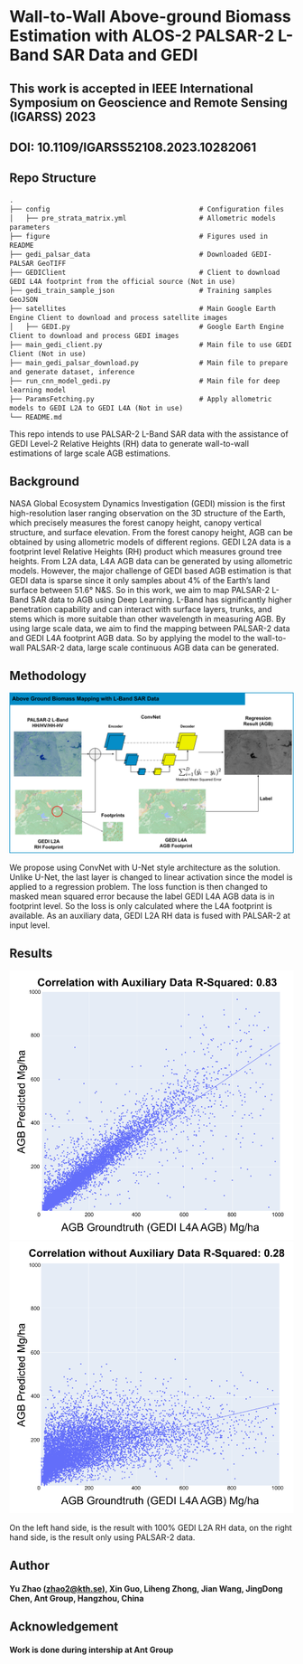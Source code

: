# Wall-to-Wall Above-ground Biomass Estimation with ALOS-2 PALSAR-2 L-Band SAR Data and GEDI

## This work is accepted in IEEE International Symposium on Geoscience and Remote Sensing (IGARSS) 2023 
## DOI: 10.1109/IGARSS52108.2023.10282061
## Repo Structure
    .
    ├── config                                     # Configuration files 
    │   ├── pre_strata_matrix.yml                  # Allometric models parameters 
    ├── figure                                     # Figures used in README 
    ├── gedi_palsar_data                           # Downloaded GEDI-PALSAR GeoTIFF
    ├── GEDIClient                                 # Client to download GEDI L4A footprint from the official source (Not in use)
    ├── gedi_train_sample_json                     # Training samples GeoJSON
    ├── satellites                                 # Main Google Earth Engine Client to download and process satellite images
    │   ├── GEDI.py                                # Google Earth Engine Client to download and process GEDI images
    ├── main_gedi_client.py                        # Main file to use GEDI Client (Not in use)
    ├── main_gedi_palsar_download.py               # Main file to prepare and generate dataset, inference
    ├── run_cnn_model_gedi.py                      # Main file for deep learning model
    ├── ParamsFetching.py                          # Apply allometric models to GEDI L2A to GEDI L4A (Not in use)
    └── README.md
This repo intends to use PALSAR-2 L-Band SAR data with the assistance of GEDI Level-2 Relative Heights (RH) data to generate 
wall-to-wall estimations of large scale AGB estimations. 

## Background

NASA Global Ecosystem Dynamics Investigation (GEDI) mission is the first high-resolution laser ranging observation on the 3D 
structure of the Earth, which precisely measures the forest canopy height, canopy vertical structure, and surface elevation.
From the forest canopy height, AGB can be obtained by using allometric models of different regions. 
GEDI L2A data is a footprint level Relative Heights (RH) product which measures ground tree heights. 
From L2A data, L4A AGB data can be generated by using allometric models. However, the major challenge of GEDI based AGB 
estimation is that GEDI data is sparse since it only samples about 4% of the Earth’s land surface between 51.6° N&S. So in this
work, we aim to map PALSAR-2 L-Band SAR data to AGB using Deep Learning. L-Band has significantly higher penetration capability and
can interact with surface layers, trunks, and stems which is more suitable than other wavelength in measuring AGB. By using 
large scale data, we aim to find the mapping between PALSAR-2 data and GEDI L4A footprint AGB data. So by applying the model to
the wall-to-wall PALSAR-2 data, large scale continuous AGB data can be generated.

## Methodology

![Alt text](figure/methods.svg?raw=true "Methodology")

We propose using ConvNet with U-Net style architecture as the solution. Unlike U-Net, the last layer is changed to linear 
activation since the model is applied to a regression problem. The loss function is then changed to masked mean squared error 
because the label GEDI L4A AGB data is in footprint level. So the loss is only calculated where the L4A footprint is available.
As an auxiliary data, GEDI L2A RH data is fused with PALSAR-2 at input level. 

## Results
![Alt text](figure/waux.svg?raw=true "Title")
![Alt text](figure/woaux.svg?raw=true "Title")

On the left hand side, is the result with 100% GEDI L2A RH data, on the right hand side, is the result only using PALSAR-2 data.

## Author

#### Yu Zhao (zhao2@kth.se), Xin Guo, Liheng Zhong, Jian Wang, JingDong Chen, Ant Group, Hangzhou, China

## Acknowledgement
#### Work is done during intership at Ant Group
